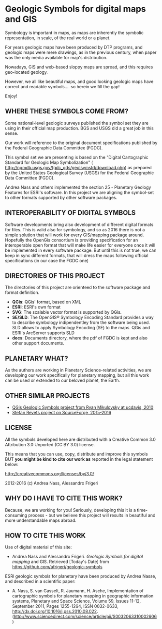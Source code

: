 Geologic Symbols for digital maps and GIS
=========================================

Symbology is important in maps, as maps are inherently the symbolic representation, in scale, of the real world or a planet. 

For years geologic maps have been produced by DTP programs, and geologic maps were mere drawings, as in the previous century, when paper was the only media available for map's distribution.

Nowadays, GIS and web-based sloppy maps are spread, and this requires geo-located geology. 

However, we all like beautiful maps, and good looking geologic maps have correct and readable symbols.... so herein we fill the gap!

Enjoy!

WHERE THESE SYMBOLS COME FROM?
------------------------------

Some national-level geologic surveys published the symbol set they are using in their official map production.  BGS and USGS did a great job in this sense.

Our work will reference to the original document specifications published by the Federal Geographic Data Committee (FGDC).

This symbol set we are presenting is based on the "Digital Cartographic Standard for Geologic Map Symbolization" ( http://ngmdb.usgs.gov/fgdc_gds/geolsymstd/download.php) as prepared by the United States Geological Survey (USGS) for the Federal Geographic Data Committee (FGDC).  

Andrea Nass and others implemented the section 25 - Planetary Geology Features for ESRI's software.  In this project we are aligning the symbol-set to other formats supported by other software packages.

INTEROPERABILITY OF DIGITAL SYMBOLS
-----------------------------------

Software developments bring also development of different digital formats for files.  This is valid also for symbology, and so as 2016 there is not a simple solution that will work for every GIS/mapping package around.  Hopefully the OpenGis consortium is providing specification for an interoperable open format that will make life easier for everyone once it will be implemented in every software package.  But until this is not true, we can keep in sync different formats, that will dress the maps following official specifications (in our case the FGDC one)

DIRECTORIES OF THIS PROJECT
---------------------------
The directories of this project are orienteed to the software package and format definition.  

* __QGis__: QGis' format, based on XML
* __ESRI__: ESRI's own format
* __SVG__: The scalable vector format is supported by QGis.
* __SE/SLD__: The OpenGIS® Symbology Encoding Standard provides a way to describe symbology indipendentley from the software being used. SLD allows to apply Symbology Encoding (SE) to the maps.  QGis and ESRI's ArcServer supports SLD
* __docs__: Documents directory, where the pdf of FGDC is kept and also other support documents.

PLANETARY WHAT?
---------------

As the authors are working in Planetary Science-related activities, we are developing our work specifically for planetary mapping, but all this work can be used or extended to our beloved planet, the Earth.      

OTHER SIMILAR PROJECTS
----------------------
 * [QGis Geologic Symbols project from Ryan Mikulovsky at ucdavis, 2010](http://geo.distortions.net/2010/12/geologic-symbology-for-qgis.html)
 * [Stefan Revets project on SourceForge, 2015-2016](https://sourceforge.net/projects/qgisgeologysymbology/)

LICENSE
-------

All the symbols developed here are distributed with a Creative Common 3.0 Attribution 3.0 Unported (CC BY 3.0) license.

This means that you can use, copy, distribute and improve this symbols BUT __you might be kind to cite our work as__ reported in the legal statement below:

http://creativecommons.org/licenses/by/3.0/

2012-2016 (c) Andrea Nass, Alessandro Frigeri


WHY DO I HAVE TO CITE THIS WORK?
--------------------------------

Because, we are working for you! Seriously, developing this it is a time-consuming process - but we believe this project will results in beautiful and more understandable maps abroad.


HOW TO CITE THIS WORK
---------------------

Use of digital material of this site:

* Andrea Nass and Alessandro Frigeri. _Geologic Symbols for digital mapping_ and GIS. Retrieved [Today's Date] from https://github.com/afrigeri/geologic-symbols

ESRI geologic symbols for planetary have been produced by Andrea Nasse, and described in a scientific paper:
 
* A. Nass, S. van Gasselt, R. Jaumann, H. Asche, Implementation of cartographic symbols for planetary mapping in geographic information systems, Planetary and Space Science, Volume 59, Issues 11-12, September 2011, Pages 1255-1264, ISSN 0032-0633, http://dx.doi.org/10.1016/j.pss.2010.08.022.
(http://www.sciencedirect.com/science/article/pii/S0032063310002606)




